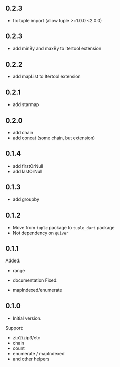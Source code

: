 ## 0.2.3

- fix tuple import (allow tuple >=1.0.0 <2.0.0)

## 0.2.3

- add minBy and maxBy to Itertool extension

## 0.2.2

- add mapList to Itertool extension

## 0.2.1

- add starmap

## 0.2.0

- add chain
- add concat (some chain, but extension)

## 0.1.4

- add firstOrNull
- add lastOrNull

## 0.1.3

- add groupby

## 0.1.2

- Move from `tuple` package to `tuple_dart` package
- Not dependency on `quiver`

## 0.1.1

Added: 
- range

- documentation
Fixed:
- mapIndexed/enumerate

## 0.1.0

- Initial version.

Support:
* zip2/zip3/etc
* chain
* count
* enumerate / mapIndexed
* and other helpers
